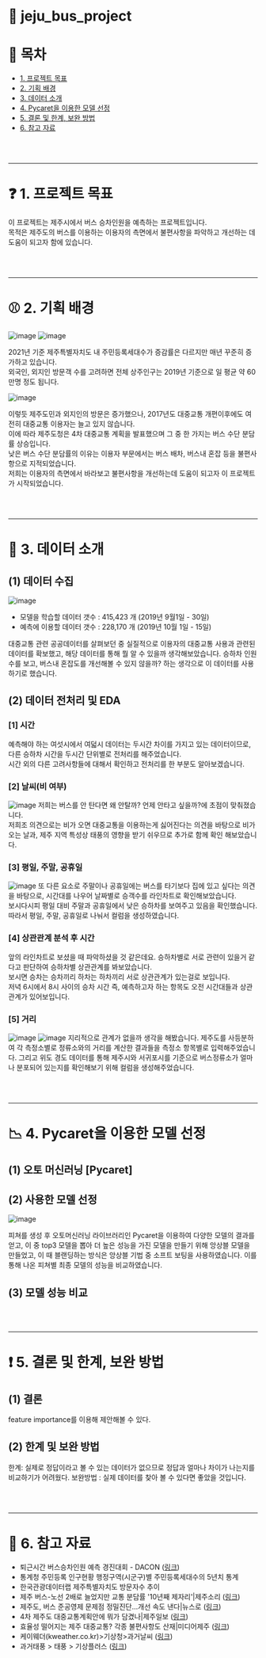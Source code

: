 # :bus: jeju_bus_project

# 📑 목차
* [1. 프로젝트 목표](#-1-프로젝트-목표)
* [2. 기획 배경](#-2-기획-배경)
* [3. 데이터 소개](#-3-데이터-소개)
* [4. Pycaret을 이용한 모델 선정](#-4-Pycaret을-이용한-모델-선정)
* [5. 결론 및 한계, 보완 방법](#-5-결론-및-한계-보완-방법)
* [6. 참고 자료](#-6-참고-자료)

<br></br>


----------
# ❓ 1. 프로젝트 목표
이 프로젝트는 제주시에서 버스 승차인원을 예측하는 프로젝트입니다.</br>
목적은 제주도의 버스를 이용하는 이용자의 측면에서 불편사항을 파악하고 개선하는 데 도움이 되고자 함에 있습니다.</br>

<br></br>

----------
# ⚾ 2. 기획 배경
![image](https://user-images.githubusercontent.com/77037338/184810294-aded780b-45ed-4658-bfec-2390dcfa1856.png)
![image](https://user-images.githubusercontent.com/77037338/184810394-9415b30a-03a2-4849-8b2e-1f82ab8667ea.png)

2021년 기준 제주특별자치도 내 주민등록세대수가 증감률은 다르지만 매년 꾸준히 증가하고 있습니다.</br>
외국인, 외지인 방문객 수를 고려하면 전체 상주인구는 2019년 기준으로 일 평균 약 60만명 정도 됩니다.

![image](https://user-images.githubusercontent.com/77037338/184810559-5a3b3432-76da-45cb-8bf4-f4c19260dd0a.png)

이렇듯 제주도민과 외지인의 방문은 증가했으나, 2017년도 대중교통 개편이후에도 여전히 대중교통 이용자는 늘고 있지 않습니다.</br>
이에 따라 제주도청은 4차 대중교통 계획을 발표했으며 그 중 한 가지는 버스 수단 분담률 상승입니다.</br>
낮은 버스 수단 분담률의 이유는 이용자 부문에서는 버스 배차, 버스내 혼잡 등을 불편사항으로 지적되었습니다. </br>
저희는 이용자의 측면에서 바라보고 불편사항을 개선하는데 도움이 되고자 이 프로젝트가 시작되었습니다. </br>

<br></br>

----------
# 🔧 3. 데이터 소개
## (1) 데이터 수집
![image](https://user-images.githubusercontent.com/77037338/184811301-09cca29b-5c3c-4d68-b800-6afb41d3d265.png)
- 모델을 학습할 데이터 갯수 : 415,423 개 (2019년 9월1일 - 30일)
- 예측에 이용할 데이터 갯수 : 228,170 개 (2019년 10월 1일 - 15일)

대중교통 관련 공공데이터를 살펴보던 중 실질적으로 이용자의 대중교통 사용과 관련된 데이터를 확보했고, 해당 데이터를 통해 뭘 알 수 있을까 생각해보았습니다.
승하차 인원수를 보고, 버스내 혼잡도를 개선해볼 수 있지 않을까? 하는 생각으로 이 데이터를 사용하기로 했습니다.</br>


## (2) 데이터 전처리 및 EDA
### [1] 시간</br>
예측해야 하는 여섯시에서 여덟시 데이터는 두시간 차이를 가지고 있는 데이터이므로, 다른 승하차 시간을 두시간 단위별로 전처리를 해주었습니다.</br>
시간 외의 다른 고려사항들에 대해서 확인하고 전처리를 한 부분도 알아보겠습니다.</br>

### [2] 날씨(비 여부)</br>
![image](https://user-images.githubusercontent.com/77037338/184814163-8eb8bd88-1708-4e6f-8c82-6789e9d08db6.png)
저희는 버스를 안 탄다면 왜 안탈까? 언제 안타고 싶을까?에 초점이 맞춰졌습니다. </br>
저희조 의견으로는 비가 오면 대중교통을 이용하는게 싫어진다는 의견을 바탕으로 비가 오는 날과, 제주 지역 특성상 태풍의 영향을 받기 쉬우므로 추가로 함께 확인 해보았습니다.</br> 

### [3] 평일, 주말, 공휴일</br>
![image](https://user-images.githubusercontent.com/77037338/184814558-e33aac4f-6c50-43df-b758-bd95ed77153b.png)
또 다른 요소로 주말이나 공휴일에는 버스를 타기보다 집에 있고 싶다는 의견을 바탕으로, 시간대를 나우어 날짜별로 승객수를 라인차트로 확인해보았습니다. </br>
보시다시피 평일 대비 주말과 공휴일에서 낮은 승하차를 보여주고 있음을 확인했습니다. 따라서 평일, 주말, 공휴일로 나눠서 컬럼을 생성하였습니다.</br>

### [4] 상관관계 분석 후 시간</br>
앞의 라인차트로 보셨을 때 파악하셨을 것 같은데요. 승하차별로 서로 관련이 있을거 같다고 판단하여 승하차별 상관관계를 봐보았습니다. </br>
보시면 승차는 승차끼리 하차는 하차끼리 서로 상관관계가 있는걸로 보입니다. </br>
저녁 6시에서 8시 사이의 승차 시간 즉, 예측하고자 하는 항목도 오전 시간대들과 상관관계가 있어보입니다.</br>

### [5] 거리</br>
![image](https://user-images.githubusercontent.com/77037338/184818055-fc5b0ac1-e80b-4e53-b86a-7c801379b1d0.png)
![image](https://user-images.githubusercontent.com/77037338/184818826-0f44af98-07e7-4cf1-918b-314ec043dffb.png)
지리적으로 관계가 없을까 생각을 해봤습니다. 제주도를 사등분하여 각 측정소별로 정류소와의 거리를 계산한 결과들을 측정소 항목별로 입력해주었습니다. 
그리고 위도 경도 데이터를 통해 제주시와 서귀포시를 기준으로 버스정류소가 얼마나 분포되어 있는지를 확인해보기 위해 컬럼을 생성해주었습니다. </br>

<br></br>


----------
# 📉 4. Pycaret을 이용한 모델 선정
## (1) 오토 머신러닝 [Pycaret]

## (2) 사용한 모델 선정
![image](https://user-images.githubusercontent.com/77037338/184921205-18706e90-be63-4359-b6dd-5f7b6570f338.png)

피쳐를 생성 후 오토머신러닝 라이브러리인 Pycaret을 이용하여 다양한 모델의 결과를 얻고, 이 중 top3 모델을 뽑아 더 높은 성능을 가진 모델을 만들기 위해
앙상블 모델을 만들었고, 이 때 블랜딩하는 방식은 앙상블 기법 중 소프트 보팅을 사용하였습니다. 이를 통해 나온 피쳐별 최종 모델의 성능을 비교하였습니다.

## (3) 모델 성능 비교




<br></br>


----------
# ❗ 5. 결론 및 한계, 보완 방법
## (1) 결론
feature importance를 이용해 제안해볼 수 있다.
## (2) 한계 및 보완 방법
한계: 실제로 정답이라고 볼 수 있는 데이터가 없으므로 정답과 얼마나 차이가 나는지를 비교하기가 어려웠다.
보완방법 : 실제 데이터를 찾아 볼 수 있다면 좋았을 것입니다.

<br></br>


----------
# 📌 6. 참고 자료
* 퇴근시간 버스승차인원 예측 경진대회 - DACON (<a href="https://dacon.io/competitions/official/229255/data" target="_blank">링크</a>)
* 통계청 주민등록 인구현황 행정구역(시군구)별 주민등록세대수의 5년치 통계
* 한국관광데이터랩 제주특별자치도 방문자수 추이
* 제주 버스-노선 2배로 늘었지만 교통 분담률 '10년째 제자리'|제주소리 (<a href="http://www.jejusori.net/news/articleView.html?idxno=405628" target="_blank">링크</a>)
* 제주도, 버스 준공영제 문제점 정밀진단…개선 속도 낸다|뉴스로 (<a href="https://www.newsro.kr/%EC%A0%9C%EC%A3%BC%EB%8F%84-%EB%B2%84%EC%8A%A4-%EC%A4%80%EA%B3%B5%EC%98%81%EC%A0%9C-%EB%AC%B8%EC%A0%9C%EC%A0%90-%EC%A0%95%EB%B0%80%EC%A7%84%EB%8B%A8%EA%B0%9C%EC%84%A0-%EC%86%8D%EB%8F%84-%EB%82%B8%EB%8B%A4/" target="_blank">링크</a>)
* 4차 제주도 대중교통계획안에 뭐가 담겼나|제주일보 (<a href="https://www.jejunews.com/news/articleView.html?idxno=2194390" target="_blank">링크</a>)
* 효율성 떨어지는 제주 대중교통? 각종 불편사항도 산재|미디어제주 (<a href="http://www.mediajeju.com/news/articleView.html?idxno=339254" target="_blank">링크</a>)
* 케이웨더(kweather.co.kr)>기상청>과거날씨 (<a href="https://www.kweather.co.kr/kma/kma_past.html" target="_blank">링크</a>)
*  과거태풍 > 태풍 > 기상플러스 (<a href="https://www.weather.go.kr/plus/typ/typ_history.jsp" target="_blank">링크</a>)
